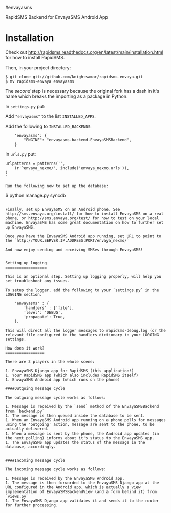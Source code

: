 #envayasms

RapidSMS Backend for EnvayaSMS Android App

Installation
============

Check out http://rapidsms.readthedocs.org/en/latest/main/installation.html for how to install RapidSMS.

Then, in your project directory:

```
$ git clone git://github.com/knightsamar/rapidsms-envaya.git
$ mv rapidsms-envaya envayasms
```

The *second* step is necessary because the original fork has a dash in it's name which breaks the importing as a package in Python.

In `settings.py` put:

Add `"envayasms"` to the list `INSTALLED_APPS`.

Add the following to `INSTALLED_BACKENDS`:

```
    'envayasms': {
        "ENGINE": "envayasms.backend.EnvayaSMSBackend",
    }
```

In `urls.py` put:

```
urlpatterns = patterns('',
    (r'^envaya_nexmo/', include('envaya_nexmo.urls')),
)
`

Run the following now to set up the database:

```
$ python manage.py syncdb
```

Finally, set up EnvayaSMS on an Android phone. See http://sms.envaya.org/install/ for how to install EnvayaSMS on a real phone, or http://sms.envaya.org/test/ for how to test on your local machine. EnvayaSMS has some great documentation on how to further set up EnvayaSMS.

Once you have the EnvayaSMS Android app running, set URL to point to the `http://YOUR.SERVER.IP.ADDRESS:PORT/envaya_nexmo/`

And now enjoy sending and receiving SMSes through EnvayaSMS!


Setting up logging
==================

This is an optional step. Setting up logging properly, will help you set troubleshoot any issues. 

To setup the logger, add the following to your `settings.py` in the  LOGGING section.
```
        'envayasms' : {
            'handlers' : ['file'],
            'level': 'DEBUG',
            'propagate': True,
        },
```
This will direct all the logger messages to rapidsms-debug.log (or the relevant file configured in the handlers dictionary in your LOGGING settings.

How does it work?
=================

There are 3 players in the whole scene:

1. EnvayaSMS Django app for RapidSMS (this application!)
1. Your RapidSMS app (which also includes RapidSMS itself)
1. EnvayaSMS Android app (which runs on the phone)

####Outgoing message cycle

The outgoing message cycle works as follows:

1. Message is received by the `send` method of the EnvayaSMSBackend from `backend.py`
1. The message is then queued inside the database to be sent.
1. When an EnvayaSMS Android app running on a phone polls for messages using the 'outgoing' action, message are sent to the phone, to be actually delivered.
1. When a message is sent by the phone, the Android app updates (in the next polling) informs about it's status to the EnvayaSMS app.
1. The EnvayaSMS app updates the status of the message in the database, accordingly.


####Incoming message cycle

The incoming message cycle works as follows:

1. Message is received by the EnvayaSMS Android app.
1. The message is then forwarded to the EnvayaSMS Django app at the URL configured in the Android app, which is actually a view implementation of EnvayaSMSBackendView (and a form behind it) from `views.py`
1. The EnvayaSMS Django app validates it and sends it to the router for further processing.

